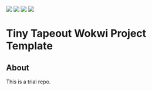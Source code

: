 ![](../../workflows/gds/badge.svg) ![](../../workflows/docs/badge.svg) ![](../../workflows/wokwi_test/badge.svg) ![](../../workflows/fpga/badge.svg)
# Tiny Tapeout Wokwi Project Template

## About
This is a trial repo.

